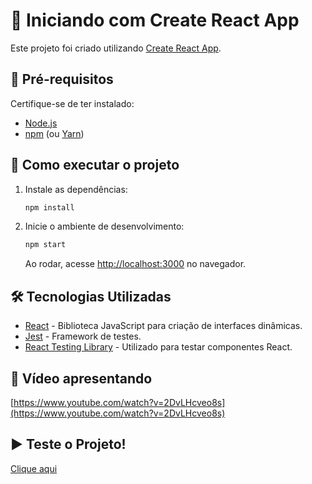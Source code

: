 # 🚀 Iniciando com Create React App

Este projeto foi criado utilizando [Create React App](https://github.com/facebook/create-react-app).

## 📌 Pré-requisitos

Certifique-se de ter instalado:

- [Node.js](https://nodejs.org/)
- [npm](https://www.npmjs.com/) (ou [Yarn](https://yarnpkg.com/))

## 🎯 Como executar o projeto
1. Instale as dependências:
   ```sh
   npm install
   ```
2. Inicie o ambiente de desenvolvimento:
   ```sh
   npm start
   ```
   Ao rodar, acesse [http://localhost:3000](http://localhost:3000) no navegador.


## 🛠️ Tecnologias Utilizadas

- [React](https://reactjs.org/) - Biblioteca JavaScript para criação de interfaces dinâmicas.
- [Jest](https://jestjs.io/) - Framework de testes.
- [React Testing Library](https://testing-library.com/docs/react-testing-library/intro/) - Utilizado para testar componentes React.

## 🎥 Vídeo apresentando
[https://www.youtube.com/watch?v=2DvLHcveo8s](https://www.youtube.com/watch?v=2DvLHcveo8s)

## ▶️ Teste o Projeto!
[Clique aqui](https://jogo-memoria-ecru.vercel.app/)
